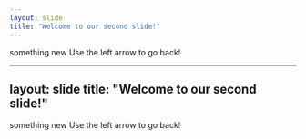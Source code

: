 ```yaml
---
layout: slide
title: "Welcome to our second slide!"
---
```

something new
Use the left arrow to go back!

---
layout: slide
title: "Welcome to our second slide!"
---
something new
Use the left arrow to go back!
